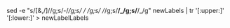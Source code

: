 sed -e "s/[&,\/]//g;s/-/_/g;s/  / /g;s/ /_/g;s/__/_/g;s/__/_/g" newLabels | tr '[:upper:]' '[:lower:]' > newLabelLabels
